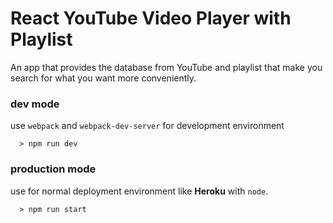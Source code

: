 # React YouTube Video Player with Playlist
An app that provides the database from YouTube and playlist that make you search for what you want more conveniently.

### dev mode
use `webpack` and `webpack-dev-server` for development environment
```
  > npm run dev
```

### production mode
use for normal deployment environment like **Heroku** with `node`.
```
  > npm run start
```
